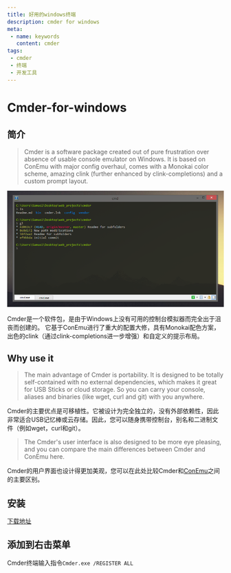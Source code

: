```yaml
---
title: 好用的windows终端
description: cmder for windows
meta:
 - name: keywords
   content: cmder
tags: 
 - cmder
 - 终端
 - 开发工具
---
```

# Cmder-for-windows

## 简介

>Cmder is a software package created out of pure frustration over absence of usable console emulator on Windows. It is based on ConEmu with major config overhaul, comes with a Monokai color scheme, amazing clink (further enhanced by clink-completions) and a custom prompt layout.

![image](/assets/images/more/cmder.png)

Cmder是一个软件包，是由于Windows上没有可用的控制台模拟器而完全出于沮丧而创建的。
它基于ConEmu进行了重大的配置大修，具有Monokai配色方案，出色的clink（通过clink-completions进一步增强）和自定义的提示布局。

## Why use it

>The main advantage of Cmder is portability. It is designed to be totally self-contained with no external dependencies, which makes it great for USB Sticks or cloud storage. So you can carry your console, aliases and binaries (like wget, curl and git) with you anywhere.

Cmder的主要优点是可移植性。它被设计为完全独立的，没有外部依赖性，因此非常适合USB记忆棒或云存储。因此，您可以随身携带控制台，别名和二进制文件（例如wget，curl和git）。

>The Cmder's user interface is also designed to be more eye pleasing, and you can compare the main differences between Cmder and ConEmu here.

Cmder的用户界面也设计得更加美观，您可以在此处比较Cmder和[ConEmu](https://conemu.github.io/en/cmder.html)之间的主要区别。

## 安装

[下载地址](https://cmder.net/)

## 添加到右击菜单

Cmder终端输入指令`Cmder.exe /REGISTER ALL`
